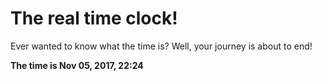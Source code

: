 # The real time clock!

Ever wanted to know what the time is? Well, your journey is about to end!

**The time is Nov 05, 2017, 22:24**